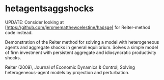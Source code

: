 # hetagentsaggshocks

UPDATE: Consider looking at [https://github.com/jeromematthewcelestine/hadsge] for Reiter-method code instead.

Demonstration of the Reiter method for solving a model with heterogeneous agents and aggregate shocks in general equilibrium. Solves a simple model of firm investment with persistent aggregate and idiosyncratic productivity shocks.

Reiter (2009), Journal of Economic Dynamics & Control, Solving heterogeneous-agent models by projection and perturbation.
